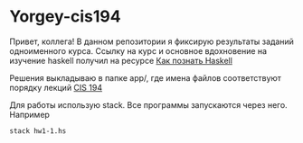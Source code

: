 # Yorgey-cis194

Привет, коллега!
В данном репозитории я фиксирую результаты заданий одноименного курса.
Ссылку на курс и основное вдохновение на изучение haskell получил на ресурсе [Как познать Haskell](https://github.com/bitemyapp/learnhaskell/blob/master/guide-ru.md)

Решения выкладываю в папке app/, где имена файлов соответствуют порядку лекций [CIS 194](https://www.seas.upenn.edu/~cis194/spring13/lectures.html)

Для работы использую stack. Все программы запускаются через него. Например 
<pre><code>stack hw1-1.hs
</code></pre>
